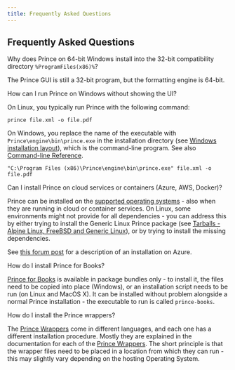 ```yaml
---
title: Frequently Asked Questions
---
```


Frequently Asked Questions
--------------------------

Why does Prince on 64-bit Windows install into the 32-bit compatibility directory `%ProgramFiles(x86)%`? <a href="#faq-install-dir" class="self-link"></a>

The Prince GUI is still a 32-bit program, but the formatting engine is 64-bit.

How can I run Prince on Windows without showing the UI? <a href="#faq-no-ui" class="self-link"></a>

On Linux, you typically run Prince with the following command:


    prince file.xml -o file.pdf

On Windows, you replace the name of the executable with `Prince\engine\bin\prince.exe` in the installation directory (see [Windows installation layout](installation-layout.html#windows-layout)), which is the command-line program. See also [Command-line Reference](doc-refs.html#command-line).


    "C:\Program Files (x86)\Prince\engine\bin\prince.exe" file.xml -o file.pdf

Can I install Prince on cloud services or containers (Azure, AWS, Docker)? <a href="#faq-install-cloud" class="self-link"></a>

Prince can be installed on the [supported operating systems](installing.html#installing) - also when they are running in cloud or container services. On Linux, some environments might not provide for all dependencies - you can address this by either trying to install the Generic Linux Prince package (see [Tarballs - Alpine Linux, FreeBSD and Generic Linux](installing.html#install-generic)), or by trying to install the missing dependencies.

See [this forum post](https://www.princexml.com/forum/topic/2094/silent-installation-on-windows#20332) for a description of an installation on Azure.

How do I install Prince for Books? <a href="#faq-install-books" class="self-link"></a>

[Prince for Books](prince-for-books.html#pfb) is available in package bundles only - to install it, the files need to be copied into place (Windows), or an installation script needs to be run (on Linux and MacOS X). It can be installed without problem alongside a normal Prince installation - the executable to run is called `prince-books`.

How do I install the Prince wrappers? <a href="#faq-install-wrappers" class="self-link"></a>

The [Prince Wrappers](server-integration.html#wrappers) come in different languages, and each one has a different installation procedure. Mostly they are explained in the documentation for each of the [Prince Wrappers](server-integration.html#wrappers). The short principle is that the wrapper files need to be placed in a location from which they can run - this may slightly vary depending on the hosting Operating System.

